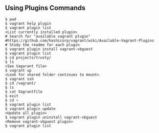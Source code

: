 ## Using Plugins Commands

```
$ pwd 
$ vagrant help plugin 
$ vagrant plugin list 
<List currently installed plugin>
# Search for "available vagrant plugin"
#https://github.com/hashicorp/vagrant/wiki/Available-Vagrant-Plugins
# Study the readme for each plugin
$ vagrant plugin install vagrant-vbguest 
$ vagrant plugin list 
$ cd projects/trusty/ 
$ ls 
<See Vagarant file>
$ vagrant up 
<Look for shared folder continues to mount>
$ vagrant ssh 
$ cd /vagrant/ 
$ ls 
$ cat Vagrantfile 
$ exit 
$ cd ~ 
$ vagrant plugin list 
$ vagrant plugin update 
<Update all plugin>
$ vagrant plugin uninstall vagrant-vbguest
<Remove vagrant-vbguest plugin>
$ vagrant plugin list
```
<!--stackedit_data:
eyJoaXN0b3J5IjpbLTEwMzY5NTYxOTcsOTY5NTAzOTY4LC04ND
YxOTc3NThdfQ==
-->